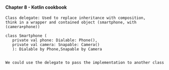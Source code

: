 #### Chapter 8 - Kotlin cookbook

    
    Class delegate: Used to replace inheritance with composition,
    think in a wrapper and contained object (smartphone, with (camera+phone))

```
class Smartphone (
   private val phone: Dialable: Phone(),
   private val camera: Snapable: Camera()
   ): Dialable by Phone,Snapable by Camera
   
```

    We could use the delegate to pass the implementation to another class

  



